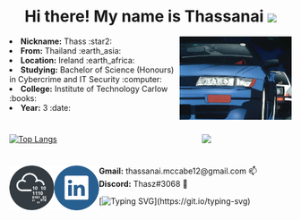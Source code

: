 <h1 align="center">
  Hi there! My name is Thassanai  
  <img src="https://user-images.githubusercontent.com/72495327/124330423-4df57f80-db85-11eb-8e0b-c29134452581.gif" width=70 align="center">
</h1>

  <img src="https://github.com/Thassanai546/Thassanai546/blob/main/Assets/parked.gif?raw=true" width=200 align="right">

<div>
  <li><b>Nickname:</b> Thass :star2: </li>
  <li><b>From:</b> Thailand :earth_asia: </li>
  <li><b>Location:</b> Ireland :earth_africa: </li>
  <li><b>Studying:</b> Bachelor of Science (Honours) in Cybercrime and IT Security :computer: </li>
  <li><b>College:</b> Institute of Technology Carlow :books: </li>
  <li><b>Year:</b> 3 :date: </li>
  
  <h1></h1>
  
  [![Top Langs](https://github-readme-stats.vercel.app/api/top-langs/?username=Thassanai546&layout=compact&theme=radical)](https://github.com/anuraghazra/github-readme-stats)
  <img src="https://upload.wikimedia.org/wikipedia/commons/thumb/3/3e/Manjaro-logo.svg/2048px-Manjaro-logo.svg.png" align=right width=160>

</div>
<h1></h1>
<div>
  <a href="https://tryhackme.com/p/Thasz">
    <img src="https://github.com/Thassanai546/Thassanai546/blob/main/Assets/thm2.png" width=80 align="left">
  </a>
  <a href="https://www.linkedin.com/in/thassanai-mcc/">
    <img src="https://github.com/Thassanai546/Thassanai546/blob/main/Assets/91004.png?raw=true" width=80 align="left">
  </a>
  <b>Gmail:</b> thassanai.mccabe12@gmail.com  📫<br>
  <b>Discord:</b> Thasz#3068 💬 <br>
</div>
  
  [![Typing SVG](https://readme-typing-svg.herokuapp.com?color=00CF24&lines=%3E+Thank+you+for+visiting;%3E+Have+a+great+day!)](https://git.io/typing-svg)

<!--
**Thassanai546/Thassanai546** is a ✨ _special_ ✨ repository because its `README.md` (this file) appears on your GitHub profile.

Here are some ideas to get you started:

- 🔭 I’m currently working on ...
- 🌱 I’m currently learning ...
- 👯 I’m looking to collaborate on ...
- 🤔 I’m looking for help with ...
- 💬 Ask me about ...
- 📫 How to reach me: ...
- 😄 Pronouns: ...
- ⚡ Fun fact: ...
-->
